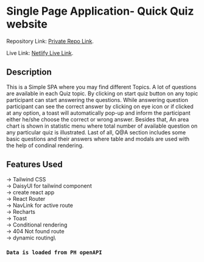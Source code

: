 # Single Page Application- Quick Quiz website

Repository Link: [Private Repo Link](https://github.com/programming-hero-web-course2/b6-quiz-crackerz-invisible360).

Live Link: [Netlify Live Link]().

## Description

This is a Simple SPA where you may find different Topics. A lot of questions are available in each Quiz topic. By clicking on start quiz button on any topic participant can start answering the questions. While answering question participant can see the correct answer by clicking on eye icon or if clicked at any option, a toast will automatically pop-up and inform the participant either he/she choose the correct or wrong answer. Besides that, An area chart is shown in statistic menu where total number of available question on any particular quiz is illustrated. Last of all, Q@A section includes some basic questions and their answers where table and  modals are used with the help of condinal rendering.

## Features Used
-> Tailwind CSS\
-> DaisyUI for tailwind component\
-> create react app\
-> React Router\
-> NavLink for active route\
-> Recharts\
-> Toast\
-> Conditional rendering\
-> 404 Not found route\
-> dynamic routing\

### `Data is loaded from PH openAPI`
